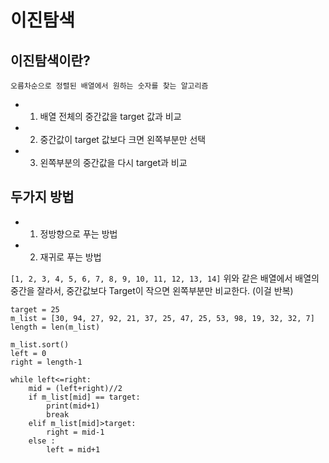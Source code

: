 # 이진탐색

## 이진탐색이란?
`오름차순으로 정렬된 배열에서 원하는 숫자를 찾는 알고리즘`
* 1. 배열 전체의 중간값을 target 값과 비교
* 2. 중간값이 target 값보다 크면 왼쪽부분만 선택
* 3. 왼쪽부분의 중간값을 다시 target과 비교

## 두가지 방법

* 1. 정방향으로 푸는 방법
* 2. 재귀로 푸는 방법

`[1, 2, 3, 4, 5, 6, 7, 8, 9, 10, 11, 12, 13, 14]`
위와 같은 배열에서 배열의 중간을 잘라서, 중간값보다 Target이 작으면 왼쪽부분만 비교한다. (이걸 반복)

```python3
target = 25
m_list = [30, 94, 27, 92, 21, 37, 25, 47, 25, 53, 98, 19, 32, 32, 7]
length = len(m_list)

m_list.sort()
left = 0 
right = length-1

while left<=right:
    mid = (left+right)//2
    if m_list[mid] == target:
        print(mid+1)
        break
    elif m_list[mid]>target:
        right = mid-1
    else :
        left = mid+1
```